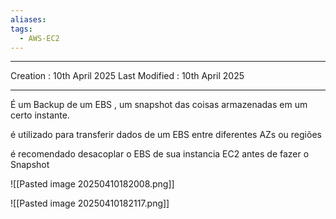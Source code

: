 ```yaml
---
aliases: 
tags:
  - AWS-EC2
---
```

---
Creation : 10th April 2025
Last Modified : 10th April 2025
___
É um Backup de um EBS , um snapshot das coisas armazenadas em um certo instante.

é utilizado para transferir dados de um EBS entre diferentes AZs ou regiões

é recomendado desacoplar o EBS de sua instancia EC2 antes de fazer o Snapshot

![[Pasted image 20250410182008.png]]

![[Pasted image 20250410182117.png]]

